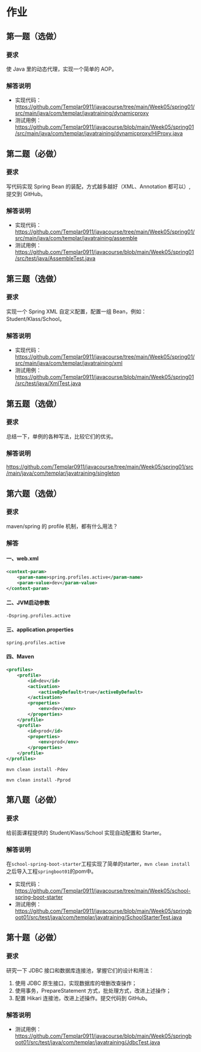 # 作业
## 第一题（选做）
### 要求
使 Java 里的动态代理，实现一个简单的 AOP。
### 解答说明
- 实现代码：https://github.com/Templar0911/javacourse/tree/main/Week05/spring01/src/main/java/com/templar/javatraining/dynamicproxy
- 测试用例：https://github.com/Templar0911/javacourse/blob/main/Week05/spring01/src/main/java/com/templar/javatraining/dynamicproxy/HiProxy.java

## 第二题（必做）
### 要求
写代码实现 Spring Bean 的装配，方式越多越好（XML、Annotation 都可以）, 提交到 GitHub。
### 解答说明
- 实现代码：https://github.com/Templar0911/javacourse/tree/main/Week05/spring01/src/main/java/com/templar/javatraining/assemble
- 测试用例：https://github.com/Templar0911/javacourse/blob/main/Week05/spring01/src/test/java/AssembleTest.java

## 第三题（选做）
### 要求
实现一个 Spring XML 自定义配置，配置一组 Bean，例如：Student/Klass/School。
### 解答说明
- 实现代码：https://github.com/Templar0911/javacourse/tree/main/Week05/spring01/src/main/java/com/templar/javatraining/xml
- 测试用例：https://github.com/Templar0911/javacourse/blob/main/Week05/spring01/src/test/java/XmlTest.java

## 第五题（选做）
### 要求
总结一下，单例的各种写法，比较它们的优劣。
### 解答说明
https://github.com/Templar0911/javacourse/tree/main/Week05/spring01/src/main/java/com/templar/javatraining/singleton

## 第六题（选做）
### 要求
maven/spring 的 profile 机制，都有什么用法？
### 解答
#### 一、web.xml
``` xml
<context-param>
    <param-name>spring.profiles.active</param-name>
    <param-value>dev</param-value>
</context-param>
```

#### 二、JVM启动参数
`-Dspring.profiles.active`

#### 三、application.properties
`spring.profiles.active`

#### 四、Maven
``` xml
<profiles>
    <profile>
        <id>dev</id>
        <activation>
            <activeByDefault>true</activeByDefault>
        </activation>
        <properties>
            <env>dev</env>
        </properties>
    </profile>
    <profile>
        <id>prod</id>
        <properties>
            <env>prod</env>
        </properties>
    </profile>
</profiles>
```

`mvn clean install -Pdev`

`mvn clean install -Pprod`

## 第八题（必做）
### 要求
给前面课程提供的 Student/Klass/School 实现自动配置和 Starter。
### 解答说明
在`school-spring-boot-starter`工程实现了简单的starter，`mvn clean install`之后导入工程`springboot01`的pom中。
- 实现代码：https://github.com/Templar0911/javacourse/tree/main/Week05/school-spring-boot-starter
- 测试用例：https://github.com/Templar0911/javacourse/blob/main/Week05/springboot01/src/test/java/com/templar/javatraining/SchoolStarterTest.java

## 第十题（必做）
### 要求
研究一下 JDBC 接口和数据库连接池，掌握它们的设计和用法：
  1. 使用 JDBC 原生接口，实现数据库的增删改查操作；
  2. 使用事务，PrepareStatement 方式，批处理方式，改进上述操作；
  3. 配置 Hikari 连接池，改进上述操作。提交代码到 GitHub。
### 解答说明
- 测试用例：https://github.com/Templar0911/javacourse/blob/main/Week05/springboot01/src/test/java/com/templar/javatraining/JdbcTest.java
